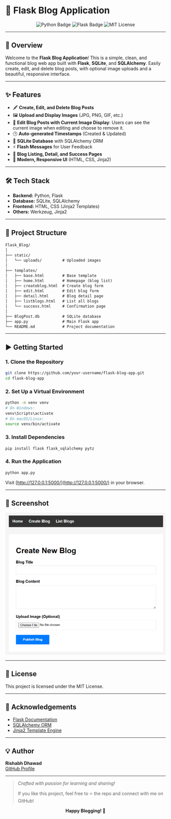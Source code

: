 # 📝 Flask Blog Application

<p align="center">
  <img src="https://img.shields.io/badge/Python-3.8%2B-blue?logo=python" alt="Python Badge"/>
  <img src="https://img.shields.io/badge/Flask-2.x-green?logo=flask" alt="Flask Badge"/>
  <img src="https://img.shields.io/badge/License-MIT-yellow.svg" alt="MIT License"/>
</p>

---

## 🚀 Overview

Welcome to the **Flask Blog Application**! This is a simple, clean, and functional blog web app built with **Flask**, **SQLite**, and **SQLAlchemy**. Easily create, edit, and delete blog posts, with optional image uploads and a beautiful, responsive interface.

---

## ✨ Features

- 🖋️ **Create, Edit, and Delete Blog Posts**
- 🖼️ **Upload and Display Images** (JPG, PNG, GIF, etc.)
- 🔄 **Edit Blog Posts with Current Image Display**: Users can see the current image when editing and choose to remove it.
- 🕒 **Auto-generated Timestamps** (Created & Updated)
- 💾 **SQLite Database** with SQLAlchemy ORM
- ⚡ **Flash Messages** for User Feedback
- 📄 **Blog Listing, Detail, and Success Pages**
- 🎨 **Modern, Responsive UI** (HTML, CSS, Jinja2)

---

## 🛠️ Tech Stack

- **Backend:** Python, Flask
- **Database:** SQLite, SQLAlchemy
- **Frontend:** HTML, CSS (Jinja2 Templates)
- **Others:** Werkzeug, Jinja2

---

## 📂 Project Structure

```
Flask_Blog/
│
├── static/
│   └── uploads/         # Uploaded images
│
├── templates/
│   ├── base.html        # Base template
│   ├── home.html        # Homepage (blog list)
│   ├── createblog.html  # Create blog form
│   ├── edit.html        # Edit blog form
│   ├── detail.html      # Blog detail page
│   ├── listblogs.html   # List all blogs
│   └── success.html     # Confirmation page
│
├── BlogPost.db          # SQLite database
├── app.py               # Main Flask app
└── README.md            # Project documentation
```

---

## ▶️ Getting Started

### 1. Clone the Repository

```bash
git clone https://github.com/your-username/flask-blog-app.git
cd flask-blog-app
```

### 2. Set Up a Virtual Environment

```bash
python -m venv venv
# On Windows:
venv\Scripts\activate
# On macOS/Linux:
source venv/bin/activate
```

### 3. Install Dependencies

```bash
pip install flask flask_sqlalchemy pytz
```

### 4. Run the Application

```bash
python app.py
```

Visit [http://127.0.0.1:5000/](http://127.0.0.1:5000/) in your browser.

---

## 📸 Screenshot

![Homepage Screenshot](static/screenshots/homepage.png)

---

## 📜 License

This project is licensed under the MIT License.

---

## 🙌 Acknowledgements

- [Flask Documentation](https://flask.palletsprojects.com/)
- [SQLAlchemy ORM](https://www.sqlalchemy.org/)
- [Jinja2 Template Engine](https://jinja.palletsprojects.com/)

---

## 💡 Author

**Rishabh Dhawad**  
[GitHub Profile](https://github.com/rishabhdhawad)

---

> _Crafted with passion for learning and sharing!_
> 
> If you like this project, feel free to ⭐️ the repo and connect with me on GitHub!

<p align="center">
  <b>Happy Blogging! 🚀</b>
</p>

